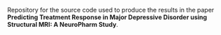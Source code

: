 Repository for the source code used to produce the results in the paper **Predicting Treatment Response in Major Depressive Disorder using Structural MRI: A NeuroPharm Study**.
